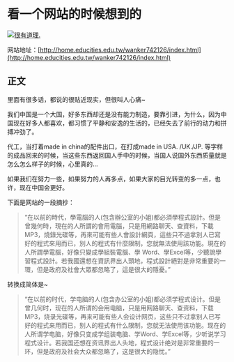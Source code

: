 # 看一个网站的时候想到的

[![很有道理.](https://attachment.soulteary.com/2008/02/08/114_1.jpg "很有道理.")](https://attachment.soulteary.com/2008/02/08/114_1.jpg) 

网站地址：[http://home.educities.edu.tw/wanker742126/index.html](http://home.educities.edu.tw/wanker742126/index.html)

## 正文

里面有很多话，都说的很贴近现实，但很叫人心痛~

我们中国是一个大国，好多东西却还是没有能力制造，要靠引进，为什么，因为中国现在好多人都喜欢，都习惯了平静和安逸的生活的，已经失去了前行的动力和拼搏冲劲了。

代工，当打着made in china的配件出口，在打成made in USA. /UK./JP. 等字样的成品回来的时候，当这些东西返回国人手中的时候，当国人说国外东西质量就是怎么怎么样子的时候，心里真的…

如果我们在努力一些，如果努力的人再多点，如果大家的目光转变的多一点，也许，现在中国会更好。

下面是网站的一段摘抄：

> “在以前的時代，學電腦的人(包含辦公室的小姐)都必須學程式設計。但是曾幾何時，現在的人所謂的會用電腦，只是用網路聊天、查資料，下載MP3，燒錄光碟等，再來可能有些人會設計網頁，這些只不過拿別人已寫好的程式來用而已，別人的程式有什麼限制，您就無法使用該功能。現在的人所謂學電腦，好像只變成學組裝電腦、學 Word、學Excel等，少聽說學習程式設計。若我國還想在資訊界出人頭地，程式設計絕對是非常重要的一環，但是政府及社會大眾都忽略了，這是很大的隱憂。”

转换成简体是~

> “在以前的时代，学电脑的人(包含办公室的小姐)都必须学程式设计。但是曾几何时，现在的人所谓的会用电脑，只是用网路聊天、查资料，下载MP3，烧录光碟等，再来可能有些人会设计网页，这些只不过拿别人已写好的程式来用而已，别人的程式有什么限制，您就无法使用该功能。现在的人所谓学电脑，好像只变成学组装电脑、学Word、学Excel等，少听说学习程式设计。若我国还想在资讯界出人头地，程式设计绝对是非常重要的一环，但是政府及社会大众都忽略了，这是很大的隐忧。”

